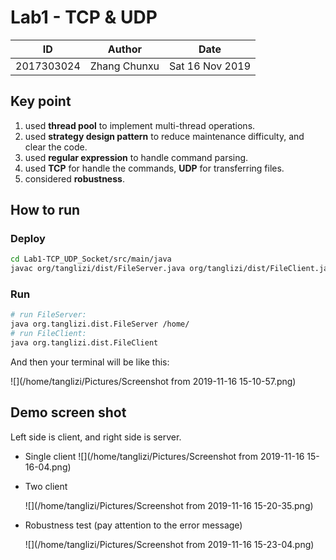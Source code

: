 # Lab1 - TCP & UDP

| ID         | Author       | Date            |
| ---------- | ------------ | --------------- |
| 2017303024 | Zhang Chunxu | Sat 16 Nov 2019 |



## Key point

1. used **thread pool** to implement multi-thread operations.
2. used **strategy design pattern** to reduce maintenance difficulty, and clear the code.
3. used **regular expression** to handle command parsing.
4. used **TCP** for handle the commands, **UDP** for transferring files.
5. considered **robustness**.



## How to run

### Deploy

```bash
cd Lab1-TCP_UDP_Socket/src/main/java
javac org/tanglizi/dist/FileServer.java org/tanglizi/dist/FileClient.java
```



### Run

```bash
# run FileServer:
java org.tanglizi.dist.FileServer /home/
# run FileClient:
java org.tanglizi.dist.FileClient
```

And then your terminal will be like this:

![](/home/tanglizi/Pictures/Screenshot from 2019-11-16 15-10-57.png)



## Demo screen shot

Left side is client, and right side is server.

- Single client
![](/home/tanglizi/Pictures/Screenshot from 2019-11-16 15-16-04.png)

- Two client

  ![](/home/tanglizi/Pictures/Screenshot from 2019-11-16 15-20-35.png)

- Robustness test (pay attention to the error message)

  ![](/home/tanglizi/Pictures/Screenshot from 2019-11-16 15-23-04.png)
